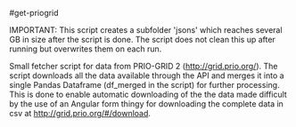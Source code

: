 #get-priogrid

IMPORTANT: This script creates a subfolder 'jsons' which reaches several GB in size after the script is done. The script does not clean this up after running but overwrites them on each run. 


Small fetcher script for data from PRIO-GRID 2 (http://grid.prio.org/).
The script downloads all the data available through the API and merges it into a single Pandas Dataframe (df_merged in the script) for further processing. 
This is done to enable automatic downloading of the the data made difficult by the use of an Angular form thingy for downloading the complete data in csv at http://grid.prio.org/#/download. 